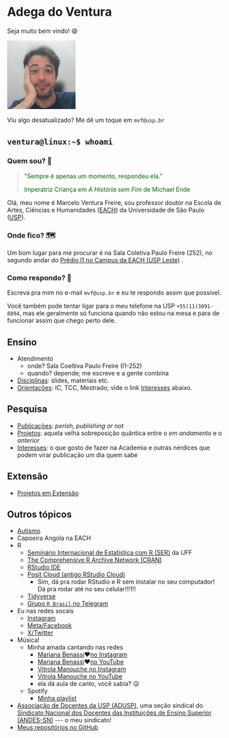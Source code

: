# Adega do Ventura

Seja muito bem vindo! 😄

![Olá!](img/4x4-marcelo.jpeg)

Viu algo desatualizado? Me dê um toque em `mvf@usp.br`

## `ventura@linux:~$ whoami`

### Quem sou? 🤔

<blockquote style="color:DarkGreen;">

"Sempre é apenas um momento, respondeu ela."

Imperatriz Criança em *A História sem Fim* de Michael Ende

</blockquote>

Olá, meu nome é Marcelo Ventura Freire, sou professor doutor na Escola de Artes, Ciências e Humanidades ([EACH](https://www.each.usp.br)) da Universidade de São Paulo ([USP](https://www.usp.br)).

### Onde fico? 🗺

Um bom lugar para me procurar é na Sala Coletiva Paulo Freire (252), no segundo andar do [Prédio I1 no Campus da EACH (USP Leste)](https://maps.app.goo.gl/UbmBhvS2nXhiCCgQA) .

### Como respondo? 🤷

Escreva pra mim no e-mail `mvf@usp.br` e eu te respondo assim que possível.

Você também pode tentar ligar para o meu telefone na USP `+55(11)3091-8894`, mas ele geralmente só funciona quando não estou na mesa e para de funcionar assim que chego perto dele.

## Ensino

-   Atendimento
    -   onde? Sala Coeltiva Paulo Freire (I1-252)
    -   quando? depende; me escreve e a gente combina
-   [Disciplinas](disciplinas.md): slides, materiais etc.
-   [Orientações](orientações.md): IC, TCC, Mestrado; vide o link [Interesses](interesses.md) abaixo.

## Pesquisa

-   [Publicações](publicações.md): *perish, publishing or not*
-   [Projetos](projetos.md): aquela velha sobreposição quântica entre o *em andamento* e o *anterior*
-   [Interesses](interesses.md): o que gosto de fazer na Academia e outras nerdices que podem virar publicação um dia quem sabe

## Extensão

-   [Projetos em Extensão](extensão.md)

<!-- ## Cultura -->

<!-- ## Inovação -->

## Outros tópicos

-   [Autismo](autismo.md) <!-- trocar "autismo" por "TEA, AH/SD, TDAH e neurodiversidade" -->
-   Capoeira Angola na EACH
-   R
    -   [Seminário Internacional de Estatística com R (SER)](https://ser.uff.br/) da UFF
    -   [The Comprehensive R Archive Network (CRAN)](https://cran.r-project.org/)
    -   [RStudio IDE](https://posit.co/products/open-source/rstudio/)
    -   [Posit Cloud (antigo RStudio Cloud)](https://posit.cloud/)
        -   Sim, dá pra rodar RStudio e R sem instalar no seu computador! Dá pra rodar até no seu celular!!!1!!
    -   [Tidyverse](https://www.tidyverse.org/)
    -   [Grupo `R Brasil` no Telegram](https://t.me/rbrasiloficial)
-   Eu nas redes socais
    -   [Instagram](https://www.instagram.com/omarceloventura/)
    -   [Meta/Facebook](https://Eh-brinks-Nao-tenho-feicibuque.com)
    -   [X/Twitter](https://Eh-brinks-Nao-tenho-tuiter.com)
-   Música!
    -   Minha amada cantando nas redes
        -   [Mariana Benassi](https://www.instagram.com/mari.benassi.canto/)❤️[no Instagram](https://www.instagram.com/mari.benassi.canto/)
        -   [Mariana Benassi](https://www.youtube.com/@marianaebw)❤️[no YouTube](https://www.youtube.com/@marianaebw)
        -   [Vitrola Manouche no Instagram](https://www.instagram.com/vitrolamanouche)
        -   [Vitrola Manouche no YouTube](https://www.youtube.com/@vitrolamanouche)
        -   ela dá aula de canto, você sabia? 😜
    -   Spotify
        -   [Minha playlist](https://open.spotify.com/playlist/01D0FoG20G3B27iSxBxEDh?si=3ccea591f0774b29)
-   [Associação de Docentes da USP (ADUSP)](https://adusp.org.br/), uma seção sindical do [Sindicato Nacional dos Docentes das Instituições de Ensino Superior (ANDES-SN)](https://www.andes.org.br/) --- o meu sindicato!
-   [Meus repositórios no GitHub](https://github.com/mvf-each-usp?tab=repositories)
